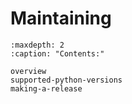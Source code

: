# Maintaining

```{toctree}
:maxdepth: 2
:caption: "Contents:"

overview
supported-python-versions
making-a-release
```
